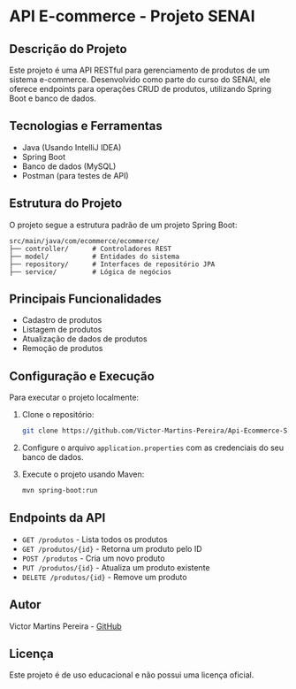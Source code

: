 # API E-commerce - Projeto SENAI

## Descrição do Projeto

Este projeto é uma API RESTful para gerenciamento de produtos de um sistema e-commerce. Desenvolvido como parte do curso do SENAI, ele oferece endpoints para operações CRUD de produtos, utilizando Spring Boot e banco de dados.

## Tecnologias e Ferramentas

- Java (Usando IntelliJ IDEA)
- Spring Boot
- Banco de dados (MySQL)
- Postman (para testes de API)

## Estrutura do Projeto

O projeto segue a estrutura padrão de um projeto Spring Boot:

```
src/main/java/com/ecommerce/ecommerce/
├── controller/      # Controladores REST
├── model/           # Entidades do sistema
├── repository/      # Interfaces de repositório JPA
├── service/         # Lógica de negócios
```

## Principais Funcionalidades

- Cadastro de produtos
- Listagem de produtos
- Atualização de dados de produtos
- Remoção de produtos

## Configuração e Execução

Para executar o projeto localmente:

1. Clone o repositório:
   ```bash
   git clone https://github.com/Victor-Martins-Pereira/Api-Ecommerce-SENAI.git
   ```

2. Configure o arquivo `application.properties` com as credenciais do seu banco de dados.

3. Execute o projeto usando Maven:
   ```bash
   mvn spring-boot:run
   ```

## Endpoints da API

- `GET /produtos` - Lista todos os produtos
- `GET /produtos/{id}` - Retorna um produto pelo ID
- `POST /produtos` - Cria um novo produto
- `PUT /produtos/{id}` - Atualiza um produto existente
- `DELETE /produtos/{id}` - Remove um produto

## Autor

Victor Martins Pereira - [GitHub](https://github.com/Victor-Martins-Pereira)

## Licença

Este projeto é de uso educacional e não possui uma licença oficial.
